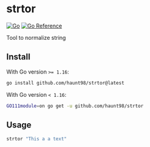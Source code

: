 # strtor

[![Go](https://github.com/haunt98/strtor/workflows/Go/badge.svg?branch=main)](https://github.com/actions/setup-go)
[![Go Reference](https://pkg.go.dev/badge/github.com/haunt98/strtor.svg)](https://pkg.go.dev/github.com/haunt98/strtor)

Tool to normalize string

## Install

With Go version `>= 1.16`:

```sh
go install github.com/haunt98/strtor@latest
```

With Go version `< 1.16`:

```sh
GO111module=on go get -u github.com/haunt98/strtor
```

## Usage

```sh
strtor "This a a text"
```

